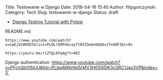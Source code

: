 Title: Testowanie w Django
Date: 2018-04-16 15:40
Author: filipgorczynski
Category: Tech
Slug: testowanie-w-django
Status: draft

* [Django Testing Tutorial with Pytest](https://www.youtube.com/watch?v=B-qYGeLpUtE&list=PLbpAWbHbi5rPC8O7WIPXA4V8JLRnTPVGR)

README.md

`https://www.youtube.com/watch?v=swEjbCW9XDY&list=PLOLrQ9Pn6cay7t8VZ3wmn6QdAxzTx60F3&t=0s`

`https://youtu.be/riZYgLOYq4g?t=492`

Django authentication`
`https://www.youtube.com/watch?v=PFcnQbOfbUU&list=PLbpAWbHbi5rMV3H0S5IDK3cSRC1Jas3VP&index=3`